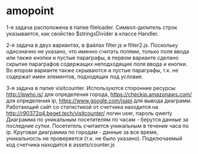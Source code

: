 # amopoint

1-я задача расположена в папке fileloader. Символ-дилитель строк указывается, как свойство $stringsDivider в классе Handler.

2-я задача в двух вариантах, в файлах filter.js и filter2.js. Поскольку однозначно не указано, что именно считать полями, только поля ввода или также кнопки и пустые параграфы, в первом варианте сделано скрытие параграфов содержащих неподходящие поля ввода и кнопки. Во втором варианте также скрываются и пустые параграфы, т.к. не содержат имен элементов, подходящих под условие.

3-я задача в папке visitcounter. Используются сторонние ресурсы: http://ipwho.is/ для определения города, https://checkip.amazonaws.com/ для определения ip, https://www.google.com/jsapi для вывода диаграмм.
Работающий сайт со статистикой от счетчика находится на http://r90372q4.beget.tech/visitcounter/ логин user, пароль qwerty
Диаграмма по уникальным посетителям по часам - берутся данные за последние сутки. Посетитель считается уникальным в течение часа по ip.
Круговая диаграмма по городам - данные за все время, уникальность не проверяется (т.к. не было указано).
Подключаемый код счетчика находится в assets/counter.js

